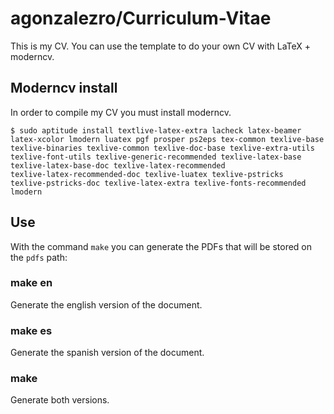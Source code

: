 agonzalezro/Curriculum-Vitae
============================
This is my CV. You can use the template to do your own CV with LaTeX + moderncv.


Moderncv install
----------------
In order to compile my CV you must install moderncv.

    $ sudo aptitude install textlive-latex-extra lacheck latex-beamer
    latex-xcolor lmodern luatex pgf prosper ps2eps tex-common texlive-base
    texlive-binaries texlive-common texlive-doc-base texlive-extra-utils
    texlive-font-utils texlive-generic-recommended texlive-latex-base
    texlive-latex-base-doc texlive-latex-recommended
    texlive-latex-recommended-doc texlive-luatex texlive-pstricks
    texlive-pstricks-doc texlive-latex-extra texlive-fonts-recommended lmodern

Use
---
With the command `make` you can generate the PDFs that will be stored on the
`pdfs` path:

### make en

Generate the english version of the document.

### make es

Generate the spanish version of the document.

### make

Generate both versions.
